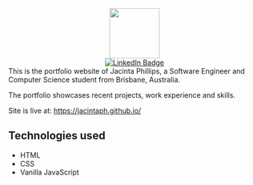 <div id="header" align="center">
  <img src="https://media.giphy.com/media/M9gbBd9nbDrOTu1Mqx/giphy.gif" width="100"/>
<div id="badges">
<a href="https://www.linkedin.com/in/jacintaphillips">
    <img src="https://img.shields.io/badge/LinkedIn-blue?style=for-the-badge&logo=linkedin&logoColor=white" alt="LinkedIn Badge"/>
</a>
</div>
</div>
This is the portfolio website of Jacinta Phillips, a Software Engineer and Computer Science student from Brisbane, Australia.

The portfolio showcases recent projects, work experience and skills.

Site is live at: https://jacintaph.github.io/

## Technologies used

- HTML
- CSS
- Vanilla JavaScript
